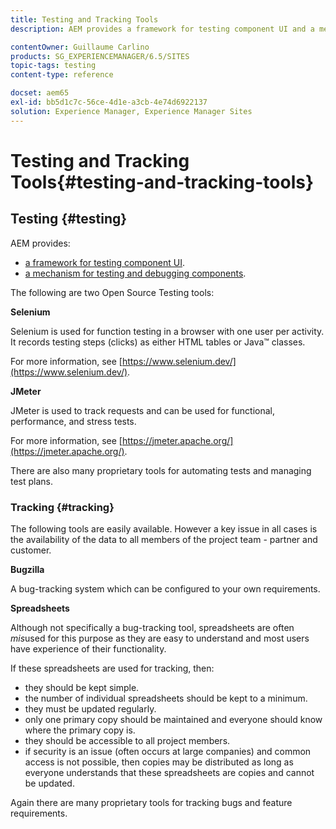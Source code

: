 ```yaml
---
title: Testing and Tracking Tools
description: AEM provides a framework for testing component UI and a mechanism for testing and debugging components

contentOwner: Guillaume Carlino
products: SG_EXPERIENCEMANAGER/6.5/SITES
topic-tags: testing
content-type: reference

docset: aem65
exl-id: bb5d1c7c-56ce-4d1e-a3cb-4e74d6922137
solution: Experience Manager, Experience Manager Sites
---
```

# Testing and Tracking Tools{#testing-and-tracking-tools}

## Testing {#testing}

AEM provides:

* [a framework for testing component UI](/help/sites-developing/hobbes.md).
* [a mechanism for testing and debugging components](/help/sites-developing/developer-mode.md).

The following are two Open Source Testing tools:

**Selenium**

Selenium is used for function testing in a browser with one user per activity. It records testing steps (clicks) as either HTML tables or Java&trade; classes.

For more information, see [https://www.selenium.dev/](https://www.selenium.dev/).

**JMeter**

JMeter is used to track requests and can be used for functional, performance, and stress tests.

For more information, see [https://jmeter.apache.org/](https://jmeter.apache.org/).

There are also many proprietary tools for automating tests and managing test plans.

### Tracking {#tracking}

The following tools are easily available. However a key issue in all cases is the availability of the data to all members of the project team - partner and customer.

**Bugzilla**

A bug-tracking system which can be configured to your own requirements.

**Spreadsheets**

Although not specifically a bug-tracking tool, spreadsheets are often *mis*used for this purpose as they are easy to understand and most users have experience of their functionality.

If these spreadsheets are used for tracking, then:

* they should be kept simple.
* the number of individual spreadsheets should be kept to a minimum.
* they must be updated regularly.
* only one primary copy should be maintained and everyone should know where the primary copy is.
* they should be accessible to all project members.
* if security is an issue (often occurs at large companies) and common access is not possible, then copies may be distributed as long as everyone understands that these spreadsheets are copies and cannot be updated.

Again there are many proprietary tools for tracking bugs and feature requirements.

